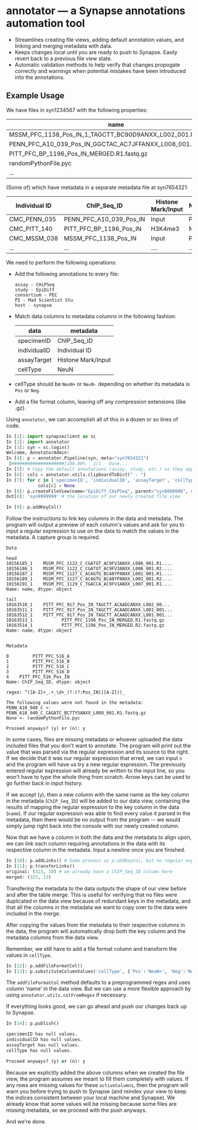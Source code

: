 # annotator &mdash; a Synapse annotations automation tool

 * Streamlines creating file views, adding default annotation values, and linking and merging metadata with data.
 * Keeps changes local until you are ready to push to Synapse. Easily revert back to a previous file view state.
 * Automatic validation methods to help verify that changes propogate correctly and warnings when potential mistakes have been introduced into the annotations.

## Example Usage

We have files in syn1234567 with the following properties:

|name|parentId|...|
|---|---|---|
|MSSM_PFC_1138_Pos_IN_1_TAGCTT_BC90D9ANXX_L002_001.R1.fastq.gz|syn1234567|...|
|PENN_PFC_A10_039_Pos_IN_GGCTAC_AC7JFFANXX_L008_001.R2.fastq.gz|syn1234567|...|
|PITT_PFC_BP_1196_Pos_IN_MERGED.R1.fastq.gz|syn1234567|...|
|randomPythonFile.pyc|syn1234567|...|
|...|...|...|


(Some of) which have metadata in a separate metadata file at syn7654321:

|Individual ID|ChIP_Seq_ID|Histone Mark/Input|NeuN|...|
|---|---|---|---|---|
|CMC_PENN_035|PENN_PFC_A10_039_Pos_IN|Input|Pos|...|
|CMC_PITT_140|PITT_PFC_BP_1196_Pos_IN|H3K4me3|Neg|...|
|CMC_MSSM_038|MSSM_PFC_1138_Pos_IN|Input|Pos|...|
|...|...|....|...|...|

We need to perform the following operations:

 * Add the following annotations to every file: 
     ```
     assay - CHiPSeq
     study - EpiDiff
     consortium - PEC
     PI - Mad Scientist Stu
     host - synapse
     ```
 * Match data columns to metadata columns in the following fashion:
     
     |data|metadata|
     |---|---|
     |specimenID|ChIP_Seq_ID|
     |individualID|Individual ID|
     |assayTarget|Histone Mark/Input|
     |cellType|NeuN|
     
 * cellType should be `NeuN+` or `NeuN-` depending on whether its metadata is `Pos` or `Neg`.
 * Add a file format column, leaving off any compression extensions (like .gz).

Using `annotator`, we can accomplish all of this in a dozen or so lines of code.

```python
In [1]: import synapseclient as sc
In [2]: import annotator
In [3]: syn = sc.login()
Welcome, AnnotatorAdmin!
In [4]: p = annotator.Pipeline(syn, meta="syn7654321")
 [####################]100.00%   1/1   Done...
In [5]: # Copy the default annotations (assay, study, etc.) as they appear above to your clipboard
In [6]: cols = annotator.utils.clipboardToDict(" - ")
In [7]: for c in ['specimenID', 'individualID', 'assayTarget', 'cellType']:
            cols[c] = None
In [8]: p.createFileView(name="EpiDiff_CHiPSeq", parent="syn0000000", scope="syn1234567", addCols=cols)
Out[8]: 'syn9999999' # the location of our newly created file view

In [9]: p.addKeyCol()
```
Follow the instructions to link key columns in the data and metadata. The program will output a preview of each column's values and ask for you to input a regular expression to use on the data to match the values in the metadata. A capture group is required.
```
Data 

head
10156185_1    MSSM_PFC_1122_C_CGATGT_AC9FV3ANXX_L006_001.R1....
10156186_1    MSSM_PFC_1122_C_CGATGT_AC9FV3ANXX_L006_001.R2....
10156187_1    MSSM_PFC_1127_C_ACAGTG_BCA8YPANXX_L001_001.R1....
10156189_1    MSSM_PFC_1127_C_ACAGTG_BCA8YPANXX_L001_001.R2....
10156191_1    MSSM_PFC_1129_C_TGACCA_AC9FV1ANXX_L007_001.R1....
Name: name, dtype: object 

tail
10163510_1    PITT_PFC_917_Pos_IN_TAGCTT_ACAADCANXX_L002_00...
10163511_1    PITT_PFC_917_Pos_IN_TAGCTT_ACAADCANXX_L001_001...
10163512_1    PITT_PFC_917_Pos_IN_TAGCTT_ACAADCANXX_L001_001...
10163513_1           PITT_PFC_1196_Pos_IN_MERGED.R1.fastq.gz
10163514_1           PITT_PFC_1196_Pos_IN_MERGED.R2.fastq.gz
Name: name, dtype: object 


Metadata 

0         PITT_PFC_516_A
1         PITT_PFC_516_B
2         PITT_PFC_516_C
3         PITT_PFC_516_D
4    PITT_PFC_516_Pos_IN
Name: ChIP_Seq_ID, dtype: object 

regex: ^([A-Z]+_.+_\d+_(?:(?:Pos_IN)|[A-Z]))_

The following values were not found in the metadata:
PENN_A10_040_C <- PENN_A10_040_C_CAGATC_BC7TY5ANXX_L008_001.R1.fastq.gz
None <- randomPythonFile.pyc

Proceed anyways? (y) or (n): y
```
In some cases, files are missing metadata or whoever uploaded the data included files that you don't want to annotate. The program will print out the value that was parsed via the regular expression and its source to the right. If we decide that it was our regular expression that erred, we can input `n` and the program will have us try a new regular expression. The previously entered regular expression will already be written to the input line, so you won't have to type the whole thing from scratch. Arrow keys can be used to go further back in input history.

If we accept (`y`), then a new column with the same name as the key column in the metadata (`ChIP_Seq_ID`) will be added to our data view, containing the results of mapping the regular expression to the key column in the data (`name`). If our regular expression was able to find every value it parsed in the metadata, then there would be no output from the program -- we would simply jump right back into the console with our newly created column.

Now that we have a column in both the data and the metadata to align upon, we can link each column requiring annotations in the data with its respective column in the metadata. Input a newline once you are finished.

```python
In [10]: p.addLinks() # Same process as p.addKeyCol, but no regular expressions this time :-)
In [11]: p.transferLinks()
original: (323, 10) # we already have a ChIP_Seq_ID column here
merged: (323, 13)
```
Transfering the metadata to the data outputs the shape of our view before and after the table merge. This is useful for verifying that no files were duplicated in the data view because of redundant keys in the metadata, and that all the columns in the metadata we want to copy over to the data were included in the merge.

After copying the values from the metadata to their respective columns in the data, the program will automatically drop both the key column and the metadata columns from the data view.

Remember, we still have to add a file format column and transform the values in `cellType`.

```python
In [12]: p.addFileFormatCol()
In [13]: p.substituteColumnValues('cellType', {'Pos':'NeuN+', 'Neg':'NeuN-'})
```
The `addFileFormatCol` method defaults to a preprogrammed regex and uses column 'name' in the data view. But we can use a more flexible approach by using `annotator.utils.colFromRegex` if necessary.

If everything looks good, we can go ahead and push our changes back up to Synapse.

```python
In [14]: p.publish()

specimenID has null values.
individualID has null values.
assayTarget has null values.
cellType has null values.

Proceed anyways? (y) or (n): y
```

Because we explicitly added the above columns when we created the file view, the program assumes we meant to fill them completely with values. If any rows are missing values for these `activeColumns`, then the program will warn you before trying to push to Synapse (and reindex your view to keep the indices consistent between your local machine and Synapse). We already know that some values will be missing because some files are missing metadata, so we proceed with the push anyways.

And we're done.
